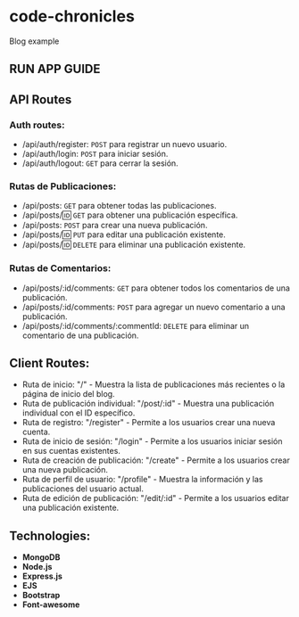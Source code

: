 # code-chronicles
Blog example
## RUN APP GUIDE
## API Routes
### Auth routes:
- /api/auth/register: `POST` para registrar un nuevo usuario.
- /api/auth/login: `POST` para iniciar sesión.
- /api/auth/logout: `GET` para cerrar la sesión.
### Rutas de Publicaciones:
- /api/posts: `GET` para obtener todas las publicaciones.
- /api/posts/:id: `GET` para obtener una publicación específica.
- /api/posts: `POST` para crear una nueva publicación.
- /api/posts/:id: `PUT` para editar una publicación existente.
- /api/posts/:id: `DELETE` para eliminar una publicación existente.
### Rutas de Comentarios:
- /api/posts/:id/comments: `GET` para obtener todos los comentarios de una publicación.
- /api/posts/:id/comments: `POST` para agregar un nuevo comentario a una publicación.
- /api/posts/:id/comments/:commentId: `DELETE` para eliminar un comentario de una publicación.

## Client Routes:
- Ruta de inicio: "/" - Muestra la lista de publicaciones más recientes o la página de inicio del blog.
- Ruta de publicación individual: "/post/:id" - Muestra una publicación individual con el ID específico.
- Ruta de registro: "/register" - Permite a los usuarios crear una nueva cuenta.
- Ruta de inicio de sesión: "/login" - Permite a los usuarios iniciar sesión en sus cuentas existentes.
- Ruta de creación de publicación: "/create" - Permite a los usuarios crear una nueva publicación.
- Ruta de perfil de usuario: "/profile" - Muestra la información y las publicaciones del usuario actual.
- Ruta de edición de publicación: "/edit/:id" - Permite a los usuarios editar una publicación existente.

## Technologies:
  - **MongoDB**
  - **Node.js**
  - **Express.js**
  - **EJS**
  - **Bootstrap**
  - **Font-awesome**
